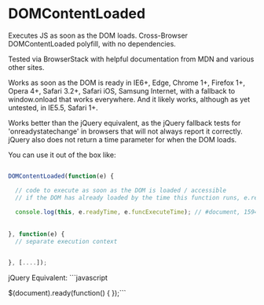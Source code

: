 # DOMContentLoaded
Executes JS as soon as the DOM loads.
Cross-Browser DOMContentLoaded polyfill, with no dependencies.

Tested via BrowserStack with helpful documentation from MDN and various other sites.

Works as soon as the DOM is ready in IE6+, Edge, Chrome 1+, Firefox 1+, Opera 4+, Safari 3.2+, Safari iOS, Samsung Internet, with a fallback to window.onload that works everywhere. And it likely works, although as yet untested, in IE5.5, Safari 1+.

Works better than the jQuery equivalent, as the jQuery fallback tests for 'onreadystatechange' in browsers that will not always report it correctly. jQuery also does not return a time parameter for when the DOM loads.

You can use it out of the box like:

```javascript

DOMContentLoaded(function(e) { 

  // code to execute as soon as the DOM is loaded / accessible
  // if the DOM has already loaded by the time this function runs, e.readyTime will be null
  
  console.log(this, e.readyTime, e.funcExecuteTime); // #document, 1594793362957, 1594793362958
  
  
}, function(e) {
  // separate execution context


}, [....]);

```


jQuery Equivalent: ```javascript 

$(document).ready(function() { });```
